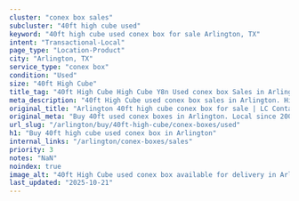 ```yaml
---
cluster: "conex box sales"
subcluster: "40ft high cube used"
keyword: "40ft high cube used conex box for sale Arlington, TX"
intent: "Transactional-Local"
page_type: "Location-Product"
city: "Arlington, TX"
service_type: "conex box"
condition: "Used"
size: "40ft High Cube"
title_tag: "40ft High Cube High Cube Y8n Used conex box Sales in Arlington | LC Container"
meta_description: "40ft High Cube used conex box sales in Arlington. High cube containers with extra height. Fast delivery, competitive pricing. Serving conex boxes area. Quote ID: IJF. Call (214) 524-4168 for your free quote today."
original_title: "Arlington 40ft high cube conex box for sale | LC Container"
original_meta: "Buy 40ft used conex boxes in Arlington. Local since 2003. New & used inventory. Fast delivery. Get your free quote — call (214) 524-4168 today."
url_slug: "/arlington/buy/40ft-high-cube/conex-boxes/used"
h1: "Buy 40ft high cube used conex box in Arlington"
internal_links: "/arlington/conex-boxes/sales"
priority: 3
notes: "NaN"
noindex: true
image_alt: "40ft High Cube used conex box available for delivery in Arlington"
last_updated: "2025-10-21"
---
```


<!-- TODO: Add unique city/inventory copy, images, and internal links here. -->
